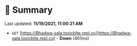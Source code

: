 # 📖 Summary
Last updated: **11/19/2021, 11:00:21 AM**

- `GET` [https://Bhadwa-sala.toxicblte.repl.co](https://Bhadwa-sala.toxicblte.repl.co) - **Down** (461ms)
